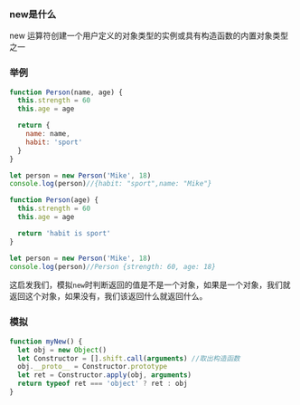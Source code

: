 ### new是什么
new 运算符创建一个用户定义的对象类型的实例或具有构造函数的内置对象类型之一
### 举例
```js
function Person(name, age) {
  this.strength = 60
  this.age = age

  return {
    name: name,
    habit: 'sport'
  }
}

let person = new Person('Mike', 18)
console.log(person)//{habit: "sport",name: "Mike"}
```
```js
function Person(age) {
  this.strength = 60
  this.age = age

  return 'habit is sport'
}

let person = new Person('Mike', 18)
console.log(person)//Person {strength: 60, age: 18}
```
这启发我们，模拟`new`时判断返回的值是不是一个对象，如果是一个对象，我们就返回这个对象，如果没有，我们该返回什么就返回什么。
### 模拟
```js
function myNew() {
  let obj = new Object()
  let Constructor = [].shift.call(arguments) //取出构造函数
  obj.__proto__ = Constructor.prototype
  let ret = Constructor.apply(obj, arguments)
  return typeof ret === 'object' ? ret : obj
}
```